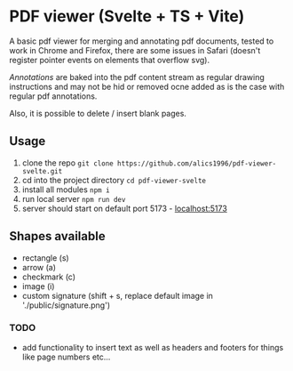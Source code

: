 # PDF viewer (Svelte + TS + Vite)

A basic pdf viewer for merging and annotating pdf documents, tested to work in Chrome and Firefox, there are some issues in Safari (doesn't register pointer events on elements that overflow svg).

*Annotations* are baked into the pdf content stream as regular drawing instructions and may not be hid or removed ocne added as is the case with regular pdf annotations.

Also, it is possible to delete / insert blank pages. 

## Usage

1. clone the repo ```git clone https://github.com/alics1996/pdf-viewer-svelte.git```
2. cd into the project directory ```cd pdf-viewer-svelte```
3. install all modules ```npm i```
4. run local server ```npm run dev```
5. server should start on default port 5173 - [localhost:5173](http://localhost:5173/)

## Shapes available

- rectangle (s)
- arrow (a)
- checkmark (c)
- image (i)
- custom signature (shift + s, replace default image in './public/signature.png')

### TODO
- add functionality to insert text as well as headers and footers for things like page numbers etc...
